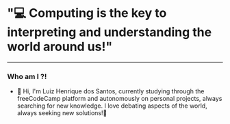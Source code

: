 # "💻 Computing is the key to interpreting and understanding the world around us!"

<hr>

### Who am I ?!
- 👋 Hi, I'm Luiz Henrique dos Santos, currently studying through the freeCodeCamp platform and autonomously on personal projects, always searching for new knowledge. I love debating aspects of the world, always seeking new solutions!🚀


